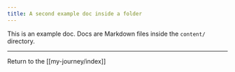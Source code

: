 ```yaml
---
title: A second example doc inside a folder
---
```

This is an example doc. Docs are Markdown files inside the `content/` directory.

---

Return to the [[my-journey/index]]